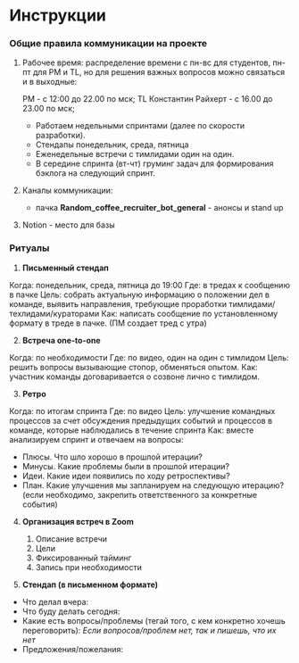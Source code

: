 # Инструкции

### Общие правила коммуникации на проекте

1. Рабочее время: распределение времени с пн-вс для студентов, пн-пт для PM и TL, но для решения важных вопросов можно связаться и в выходные:

   PM - с 12:00 до 22.00 по мск;
   TL Константин Райхерт - с 16.00 до 23.00 по мск;

   - Работаем  недельными спринтами (далее по скорости разработки).
   - Стендапы понедельник, среда, пятница
   - Еженедельные встречи с тимлидами один на один.
   - В середине спринта (вт-чт) груминг задач для формирования бэклога на следующий спринт.

2. Каналы коммуникации:
    - пачка **Random_coffee_recruiter_bot_general**  - анонсы и stand up

3. Notion - место для базы

### Ритуалы

1. **Письменный стендап**

Когда: понедельник, среда, пятница до 19:00
Где: в тредах к сообщению в пачке
Цель: собрать актуальную информацию о положении дел в команде, выявить направления, требующие проработки тимлидами/техлидами/кураторами
Как: написать сообщение по установленному формату в треде в пачке. (ПМ создает тред с утра)

2. **Встреча one-to-one**

Когда: по необходимости
Где: по видео, один на один с тимлидом
Цель: решить вопросы вызывающие стопор, обменяться опытом.
Как: участник команды договаривается о созвоне лично с тимлидом.

3. **Ретро**

Когда: по итогам спринта
Где: по видео
Цель: улучшение командных процессов за счет обсуждения предыдущих событий и процессов в команде, которые наблюдались в течение спринта
Как: вместе анализируем спринт и отвечаем на вопросы:

- Плюсы. Что шло хорошо в прошлой итерации?
- Минусы. Какие проблемы были в прошлой итерации?
- Идеи. Какие идеи появились по ходу ретроспективы?
- План. Какие улучшения мы запланируем на следующую итерацию?
(если необходимо, закрепить ответственного за конкретные события)

4. **Организация встреч в Zoom**

    1. Описание встречи
    2. Цели
    3. Фиксированный тайминг
    4. Запись при необходимости

5. **Стендап (в письменном формате)**
- Что делал вчера:
- Что буду делать сегодня:
- Какие есть вопросы/проблемы (тегай того, с кем конкретно хочешь переговорить):
    *Если вопросов/проблем нет, так и пишешь, что их нет*
- Предложения/пожелания:
